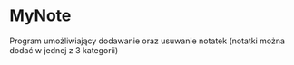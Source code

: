 # MyNote

Program umożliwiający dodawanie oraz usuwanie notatek (notatki można dodać w jednej z 3 kategorii)
